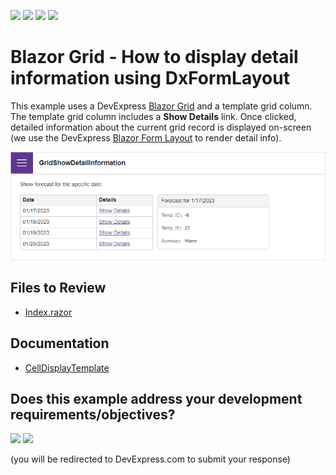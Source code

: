 <!-- default badges list -->
![](https://img.shields.io/endpoint?url=https://codecentral.devexpress.com/api/v1/VersionRange/198059517/23.1.3%2B)
[![](https://img.shields.io/badge/Open_in_DevExpress_Support_Center-FF7200?style=flat-square&logo=DevExpress&logoColor=white)](https://supportcenter.devexpress.com/ticket/details/T802161)
[![](https://img.shields.io/badge/📖_How_to_use_DevExpress_Examples-e9f6fc?style=flat-square)](https://docs.devexpress.com/GeneralInformation/403183)
[![](https://img.shields.io/badge/💬_Leave_Feedback-feecdd?style=flat-square)](#does-this-example-address-your-development-requirementsobjectives)
<!-- default badges end -->

# Blazor Grid - How to display detail information using DxFormLayout

This example uses a DevExpress [Blazor Grid](https://docs.devexpress.com/Blazor/403143/grid) and a template grid column. The template grid column includes a **Show Details** link. Once clicked, detailed information about the current grid record is displayed on-screen (we use the DevExpress [Blazor Form Layout](https://docs.devexpress.com/Blazor/DevExpress.Blazor.DxFormLayout) to render detail info).

![Grids - Display Detail Information](images/grid-show-detail-information.png)

## Files to Review

* [Index.razor](./CS/GridShowDetailInformation/Pages/Index.razor)

## Documentation

* [CellDisplayTemplate](https://docs.devexpress.com/Blazor/DevExpress.Blazor.DxGridDataColumn.CellDisplayTemplate)
<!-- feedback -->
## Does this example address your development requirements/objectives?

[<img src="https://www.devexpress.com/support/examples/i/yes-button.svg"/>](https://www.devexpress.com/support/examples/survey.xml?utm_source=github&utm_campaign=blazor-DxGrid-Detail-Information-DxFormLayout&~~~was_helpful=yes) [<img src="https://www.devexpress.com/support/examples/i/no-button.svg"/>](https://www.devexpress.com/support/examples/survey.xml?utm_source=github&utm_campaign=blazor-DxGrid-Detail-Information-DxFormLayout&~~~was_helpful=no)

(you will be redirected to DevExpress.com to submit your response)
<!-- feedback end -->
